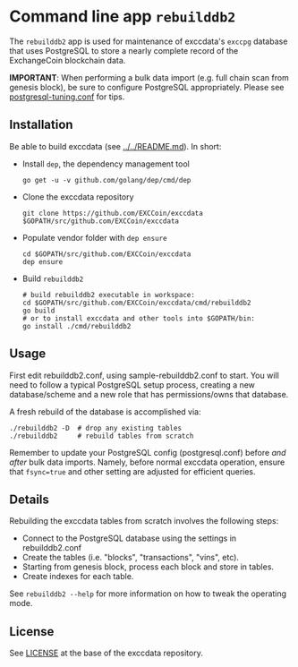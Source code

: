 # Command line app `rebuilddb2`

The `rebuilddb2` app is used for maintenance of exccdata's `exccpg` database that
uses PostgreSQL to store a nearly complete record of the ExchangeCoin blockchain data.

**IMPORTANT**: When performing a bulk data import (e.g. full chain scan from
genesis block), be sure to configure PostgreSQL appropriately.  Please see
[postgresql-tuning.conf](../../db/exccpg/postgresql-tuning.conf) for tips.

## Installation

Be able to build exccdata (see [../../README.md](../../README.md#build-from-source)). In short:

* Install `dep`, the dependency management tool

      go get -u -v github.com/golang/dep/cmd/dep

* Clone the exccdata repository

      git clone https://github.com/EXCCoin/exccdata $GOPATH/src/github.com/EXCCoin/exccdata

* Populate vendor folder with `dep ensure`

      cd $GOPATH/src/github.com/EXCCoin/exccdata
      dep ensure

* Build `rebuilddb2`

      # build rebuilddb2 executable in workspace:
      cd $GOPATH/src/github.com/EXCCoin/exccdata/cmd/rebuilddb2
      go build
      # or to install exccdata and other tools into $GOPATH/bin:
      go install ./cmd/rebuilddb2

## Usage

First edit rebuilddb2.conf, using sample-rebuilddb2.conf to start.  You will
need to follow a typical PostgreSQL setup process, creating a new
database/scheme and a new role that has permissions/owns that database.

A fresh rebuild of the database is accomplished via:

```
./rebuilddb2 -D  # drop any existing tables
./rebuilddb2     # rebuild tables from scratch
```

Remember to update your PostgreSQL config (postgresql.conf) before *and after*
bulk data imports. Namely, before normal exccdata operation, ensure that
`fsync=true` and other setting are adjusted for efficient queries.

## Details

Rebuilding the exccdata tables from scratch involves the following steps:

* Connect to the PostgreSQL database using the settings in rebuilddb2.conf
* Create the tables (i.e. "blocks", "transactions", "vins", etc).
* Starting from genesis block, process each block and store in tables.
* Create indexes for each table.

See `rebuilddb2 --help` for more information on how to tweak the operating mode.

## License

See [LICENSE](../../LICENSE) at the base of the exccdata repository.
